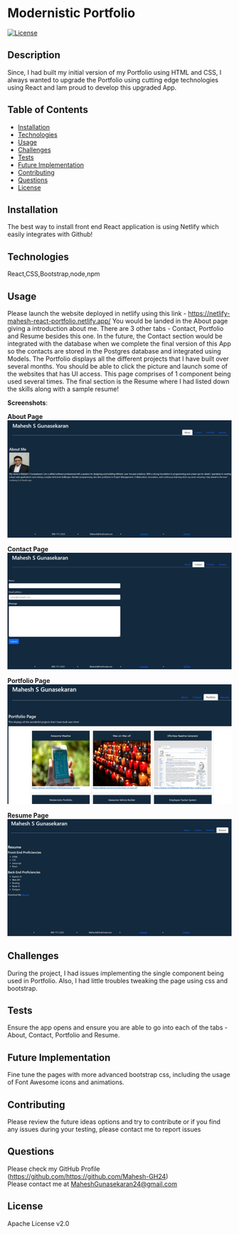 # Modernistic Portfolio
   [![License](https://img.shields.io/badge/License-Apache_2.0-blue.svg)](https://opensource.org/licenses/Apache-2.0)

   ## Description

   Since, I had built my initial version of my Portfolio using HTML and CSS, I always wanted to upgrade the Portfolio using cutting edge technologies using React and Iam proud to develop this upgraded App.

   ## Table of Contents

   - [Installation](#installation)
   - [Technologies](#Technologies)
   - [Usage](#usage)
   - [Challenges](#challenges)
   - [Tests](#tests)
   - [Future Implementation](#Future-Implementation)
   - [Contributing](#Contributing)
   - [Questions](#questions)
   - [License](#license)

   ## Installation
   The best way to install front end React application is using Netlify which easily integrates with Github!

   ## Technologies
   React,CSS,Bootstrap,node,npm

   ## Usage
   Please launch the website deployed in netlify using this link - https://netlify-mahesh-react-portfolio.netlify.app/
   You would be landed in the About page giving a introduction about me. There are 3 other tabs - Contact, Portfolio and Resume besides this one. 
   In the future, the Contact section would be integrated with the database when we complete the final version of this App so the contacts are
   stored in the Postgres database and integrated using Models. The Portfolio displays all the different projects that I have built over several 
   months. You should be able to click the picture and launch some of the websites that has UI access. This page comprises of 1 component being
   used several times. The final section is the Resume where I had listed down the skills along with a sample resume!

   
   **Screenshots**:

   **About Page**
   ![index](/src/assets/images/about.jpg)

   **Contact Page**
   ![index](/src/assets/images/contact.jpg)

   **Portfolio Page**
   ![index](/src/assets/images/portfolio.jpg)

   **Resume Page**
   ![index](/src/assets/images/resume.jpg)
   
   

   ## Challenges
   During the project, I had issues implementing the single component being used in Portfolio. Also, I had little troubles tweaking the page using css and bootstrap.
   

   ## Tests
   Ensure the app opens and ensure you are able to go into each of the tabs - About, Contact, Portfolio and Resume.

   ## Future Implementation
   Fine tune the pages with more advanced bootstrap css, including the usage of Font Awesome icons and animations.

   ## Contributing
   Please review the future ideas options and try to contribute or if you find any issues during your testing, please contact me to report issues

   ## Questions
   Please check my GitHub Profile (https://github.com/https://github.com/Mahesh-GH24)  
   Please contact me at MaheshGunasekaran24@gmail.com

   ## License
   Apache License v2.0